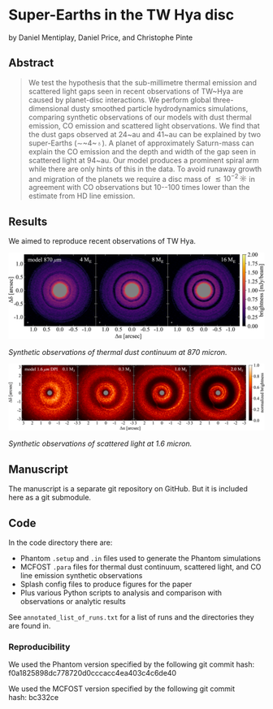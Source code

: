 Super-Earths in the TW Hya disc
===============================

by Daniel Mentiplay, Daniel Price, and Christophe Pinte

Abstract
--------

> We test the hypothesis that the sub-millimetre thermal emission and scattered light gaps seen in recent observations of TW~Hya are caused by planet-disc interactions. We perform global three-dimensional dusty smoothed particle hydrodynamics simulations, comparing synthetic observations of our models with dust thermal emission, CO emission and scattered light observations.  We find that the dust gaps observed at 24~au and 41~au can be explained by two super-Earths ($\sim$~4~$\earth{}$). A planet of approximately Saturn-mass can explain the CO emission and the depth and width of the gap seen in scattered light at 94~au. Our model produces a prominent spiral arm while there are only hints of this in the data. To avoid runaway growth and migration of the planets we require a disc mass of $\lesssim 10^{-2}\,\sun{}$ in agreement with CO observations but 10--100 times lower than the estimate from HD line emission.

Results
-------

We aimed to reproduce recent observations of TW Hya.

![](alma-image.png)

*Synthetic observations of thermal dust continuum at 870 micron.*

![](scattered-image.png)

*Synthetic observations of scattered light at 1.6 micron.*

Manuscript
----------

The manuscript is a separate git repository on GitHub. But it is included here as a git submodule.

Code
----

In the code directory there are:

* Phantom `.setup` and `.in` files used to generate the Phantom simulations
* MCFOST `.para` files for thermal dust continuum, scattered light, and CO line
  emission synthetic observations
* Splash config files to produce figures for the paper
* Plus various Python scripts to analysis and comparison with observations or
  analytic results

See `annotated_list_of_runs.txt` for a list of runs and the directories they are found in.

### Reproducibility

We used the Phantom version specified by the following git commit hash: f0a1825898dc778720d0cccacc4ea403c4c6de40

We used the MCFOST version specified by the following git commit hash: bc332ce
